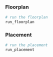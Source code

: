 
### Floorplan

```bash showLineNumbers
# run the floorplan
run_floorplan
```

### Placement

```bash showLineNumbers
# run the placement
run_placement
```
